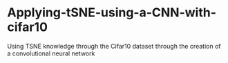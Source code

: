 # Applying-tSNE-using-a-CNN-with-cifar10
Using TSNE knowledge through the Cifar10 dataset through the creation of a convolutional neural network
